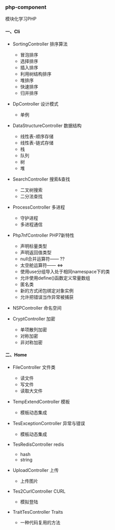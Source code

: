 ### php-component

模块化学习PHP

#### 一、Cli
* SortingController 排序算法
    * 冒泡排序
    * 选择排序
    * 插入排序
    * 利用树结构排序
    * 堆排序
    * 快速排序
    * 归并排序
    
* DpController 设计模式
    * 单例
    
* DataStructureController 数据结构
    * 线性表-顺序存储
    * 线性表-链式存储
    * 栈
    * 队列
    * 树
    * 堆
    
* SearchController 搜索&查找
    * 二叉树搜索
    * 二分法查找
    
* ProcessController 多进程
    * 守护进程
    * 多进程通信
    
* Php7nfController PHP7新特性
    * 声明标量类型
    * 声明返回值类型
    * null合并运算符—— ??
    * 太空舱运算符—— <=>
    * 使用use分组导入处于相同namespace下的类
    * 允许使用define()函数定义常量数组
    * 匿名类
    * 新的方式闭包绑定对象实例
    * 允许把错误当作异常被捕获
    
* NSPController 命名空间

* CryptController 加密
    * 单项散列加密
    * 对称加密
    * 非对称加密

#### 二、Home
* FileController 文件类
    * 读文件
    * 写文件
    * 读取大文件
    
* TempExtendController 模板
    * 模板动态集成
    
* TesExceptionController 异常与错误
    * 模板动态集成
    
* TesRedisController redis
    * hash
    * string
    
* UploadController 上传
    * 上传图片
    
* Tes2CurlController CURL
    * 模拟登陆
    
* TraitTesController Traits
    * 一种代码复用的方法
    